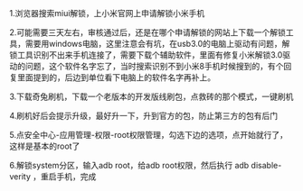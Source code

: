 1.浏览器搜索miui解锁，上小米官网上申请解锁小米手机

2.可能需要三天左右，审核通过后，还是在哪个申请解锁的网站上下载一个解锁工具，需要用windows电脑，这里注意会有坑，在usb3.0的电脑上驱动有问题，解锁工具识别不出来手机连接了，需要下载个辅助软件，里面有修复小米解锁3.0驱动的问题，这个软件名字忘了，当时搜索识别不到小米8手机时候搜到的，有个回复里面提到的，后边到单位看下电脑上的软件名字再补上。

3.下载奇兔刷机，下载一个老版本的开发版线刷包，点救砖的那个模式，一键刷机

4.刷机好后会提示升级，最好升一下，升到官方的包，防止第三方的包有后门

5.点安全中心-应用管理-权限-root权限管理，勾选下边的选项，点开始就行了，这样是基本的root了

6.解锁system分区，输入adb root，给adb root权限，然后执行 adb disable-verity ，重启手机，完成

